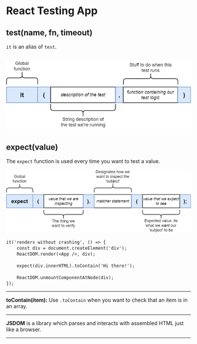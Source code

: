 # React Testing App

## test(name, fn, timeout)

`it` is an alias of `test`.

## ![it diagram](/src/assets/diagrams/it.png)

## expect(value)

The `expect` function is used every time you want to test a value.

![expext diagram](/src/assets/diagrams/expect.png)

```
it('renders without crashing', () => {
    const div = document.createElement('div');
    ReactDOM.render(<App />, div);

    expect(div.innerHTML).toContain('Hi there!');

    ReactDOM.unmountComponentAtNode(div);
});
```

---

**toContain(item):** Use `.toContain` when you want to check that an item is in an array.

---

**JSDOM** is a library which parses and interacts with assembled HTML just like a browser.

---
